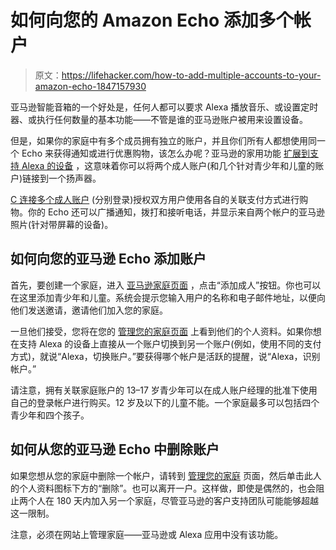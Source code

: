 # 如何向您的 Amazon Echo 添加多个帐户

> 原文：<https://lifehacker.com/how-to-add-multiple-accounts-to-your-amazon-echo-1847157930>

亚马逊智能音箱的一个好处是，任何人都可以要求 Alexa 播放音乐、或设置定时器、或执行任何数量的基本功能——不管是谁的亚马逊账户被用来设置设备。



但是，如果你的家庭中有多个成员拥有独立的账户，并且你们所有人都想使用同一个 Echo 来获得通知或进行优惠购物，该怎么办呢？亚马逊的家用功能 [扩展到支持 Alexa 的设备](https://www.theverge.com/22337956/amazon-echo-alexa-household-accounts-adults-kids-teens-how-to) ，这意味着你可以将两个成人账户(和几个针对青少年和儿童的账户)链接到一个扬声器。

[C 连接多个成人账户](https://www.amazon.com/gp/help/customer/display.html?asc_campaign=InlineText&asc_refurl=https://lifehacker.com/how-to-add-multiple-accounts-to-your-amazon-echo-1847157930&asc_source=&tag=kinjalifehackerlink-20) (分别登录)授权双方用户使用各自的关联支付方式进行购物。你的 Echo 还可以广播通知，拨打和接听电话，并显示来自两个帐户的亚马逊照片(针对带屏幕的设备)。

## **如何向您的亚马逊 Echo 添加账户**

首先，要创建一个家庭，进入 [亚马逊家庭页面](https://www.amazon.com/myh/households?asc_campaign=InlineText&asc_refurl=https://lifehacker.com/how-to-add-multiple-accounts-to-your-amazon-echo-1847157930&asc_source=&tag=kinjalifehackerlink-20) ，点击“添加成人”按钮。你也可以在这里添加青少年和儿童。系统会提示您输入用户的名称和电子邮件地址，以便向他们发送邀请，邀请他们加入您的家庭。

一旦他们接受，您将在您的 [管理您的家庭页面](https://www.amazon.com/myh/manage?asc_campaign=InlineText&asc_refurl=https://lifehacker.com/how-to-add-multiple-accounts-to-your-amazon-echo-1847157930&asc_source=&tag=kinjalifehackerlink-20) 上看到他们的个人资料。如果你想在支持 Alexa 的设备上直接从一个账户切换到另一个账户(例如，使用不同的支付方式)，就说“Alexa，切换账户。”要获得哪个帐户是活跃的提醒，说“Alexa，识别帐户。”

请注意，拥有关联家庭账户的 13–17 岁青少年可以在成人账户经理的批准下使用自己的登录帐户进行购买。12 岁及以下的儿童不能。一个家庭最多可以包括四个青少年和四个孩子。

## **如何从您的亚马逊 Echo 中删除账户**

如果您想从您的家庭中删除一个帐户，请转到 [管理您的家庭](https://www.amazon.com/myh/manage?asc_campaign=InlineText&asc_refurl=https://lifehacker.com/how-to-add-multiple-accounts-to-your-amazon-echo-1847157930&asc_source=&tag=kinjalifehackerlink-20) 页面，然后单击此人的个人资料图标下方的“删除”。也可以离开一户。这样做，即使是偶然的，也会阻止两个人在 180 天内加入另一个家庭，尽管亚马逊的客户支持团队可能能够超越这一限制。

注意，必须在网站上管理家庭——亚马逊或 Alexa 应用中没有该功能。